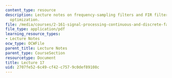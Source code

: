 ```yaml
---
content_type: resource
description: Lecture notes on frequency-sampling filters and FIR filter design using
  optimization.
file: /media/courses/2-161-signal-processing-continuous-and-discrete-fall-2008/2707fe526c49cf42c7579c0def89108c_lecture_17.pdf
file_type: application/pdf
learning_resource_types:
- Lecture Notes
ocw_type: OCWFile
parent_title: Lecture Notes
parent_type: CourseSection
resourcetype: Document
title: Lecture 17
uid: 2707fe52-6c49-cf42-c757-9c0def89108c
---
```

